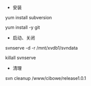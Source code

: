 * 安装

yum install subversion

yum install -y git

* 启动、关闭

svnserve -d -r /mnt/xvdb1/svndata

killall svnserve

* 清理

svn cleanup /www/cibowe/release1.0.1

